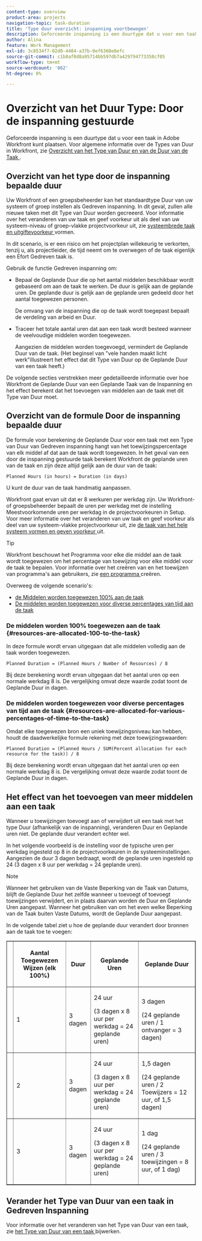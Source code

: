 ```yaml
---
content-type: overview
product-area: projects
navigation-topic: task-duration
title: 'Type duur overzicht: inspanning voortbewogen'
description: Geforceerde inspanning is een duurtype dat u voor een taak in Adobe Workfront kunt plaatsen. Voor algemene informatie over de Types van Duur in Workfront, zie Overzicht van het Type van Duur en van de Duur van de Taak.
author: Alina
feature: Work Management
exl-id: 3c8534f7-02d0-4404-a37b-0ef6360e8efc
source-git-commit: c1b8af0d8a95714bb597db7a429794773358cf05
workflow-type: tm+mt
source-wordcount: '862'
ht-degree: 0%

---
```


# Overzicht van het Duur Type: Door de inspanning gestuurde

Geforceerde inspanning is een duurtype dat u voor een taak in Adobe Workfront kunt plaatsen. Voor algemene informatie over de Types van Duur in Workfront, zie [ Overzicht van het Type van Duur en van de Duur van de Taak ](../../../manage-work/tasks/taskdurtn/task-duration-and-duration-type.md).

## Overzicht van het type door de inspanning bepaalde duur

Uw Workfront of een groepsbeheerder kan het standaardtype Duur van uw systeem of groep instellen als Gedreven inspanning. In dit geval, zullen alle nieuwe taken met dit Type van Duur worden gecreeerd. Voor informatie over het veranderen van uw taak en geef voorkeur uit als deel van uw systeem-niveau of groep-vlakke projectvoorkeur uit, zie [ systeembrede taak en uitgiftevoorkeur ](../../../administration-and-setup/set-up-workfront/configure-system-defaults/set-task-issue-preferences.md) vormen.

In dit scenario, is er een risico om het projectplan willekeurig te verkorten, tenzij u, als projectleider, de tijd neemt om te overwegen of de taak eigenlijk een Efort Gedreven taak is.

Gebruik de functie Gedreven inspanning om:

* Bepaal de Geplande Duur die op het aantal middelen beschikbaar wordt gebaseerd om aan de taak te werken. De duur is gelijk aan de geplande uren. De geplande duur is gelijk aan de geplande uren gedeeld door het aantal toegewezen personen.

  De omvang van de inspanning die op de taak wordt toegepast bepaalt de verdeling van arbeid en Duur.

* Traceer het totale aantal uren dat aan een taak wordt besteed wanneer de veelvoudige middelen worden toegewezen.

  Aangezien de middelen worden toegevoegd, vermindert de Geplande Duur van de taak. (Het beginsel van &quot;vele handen maakt licht werk&quot;illustreert het effect dat dit Type van Duur op de Geplande Duur van een taak heeft.)

De volgende secties verstrekken meer gedetailleerde informatie over hoe Workfront de Geplande Duur van een Geplande Taak van de Inspanning en het effect berekent dat het toevoegen van middelen aan de taak met dit Type van Duur moet.

## Overzicht van de formule Door de inspanning bepaalde duur

De formule voor berekening de Geplande Duur voor een taak met een Type van Duur van Gedreven inspanning hangt van het toewijzingspercentage van elk middel af dat aan de taak wordt toegewezen. In het geval van een door de inspanning gestuurde taak berekent Workfront de geplande uren van de taak en zijn deze altijd gelijk aan de duur van de taak:

```
Planned Hours (in hours) = Duration (in days)
```

U kunt de duur van de taak handmatig aanpassen.

Workfront gaat ervan uit dat er 8 werkuren per werkdag zijn. Uw Workfront- of groepsbeheerder bepaalt de uren per werkdag met de instelling Meestvoorkomende uren per werkdag in de projectvoorkeuren in Setup. Voor meer informatie over het veranderen van uw taak en geef voorkeur als deel van uw systeem-vlakke projectvoorkeur uit, zie [ de taak van het hele systeem vormen en geven voorkeur ](../../../administration-and-setup/set-up-workfront/configure-system-defaults/set-task-issue-preferences.md) uit.

>[!TIP]
>
>Workfront beschouwt het Programma voor elke die middel aan de taak wordt toegewezen om het percentage van toewijzing voor elke middel voor de taak te bepalen. Voor informatie over het creëren van en het toewijzen van programma&#39;s aan gebruikers, zie [ een programma ](../../../administration-and-setup/set-up-workfront/configure-timesheets-schedules/create-schedules.md) creëren.

Overweeg de volgende scenario&#39;s:

* [ de Middelen worden toegewezen 100% aan de taak ](#resources-are-allocated-100-to-the-task)
* [De middelen worden toegewezen voor diverse percentages van tijd aan de taak](#resources-are-allocated-for-various-percentages-of-time-to-the-task)

### De middelen worden 100% toegewezen aan de taak {#resources-are-allocated-100-to-the-task}

In deze formule wordt ervan uitgegaan dat alle middelen volledig aan de taak worden toegewezen.

```
Planned Duration = (Planned Hours / Number of Resources) / 8
```

Bij deze berekening wordt ervan uitgegaan dat het aantal uren op een normale werkdag 8 is. De vergelijking omvat deze waarde zodat toont de Geplande Duur in dagen.

### De middelen worden toegewezen voor diverse percentages van tijd aan de taak {#resources-are-allocated-for-various-percentages-of-time-to-the-task}

Omdat elke toegewezen bron een uniek toewijzingsniveau kan hebben, houdt de daadwerkelijke formule rekening met deze toewijzingswaarden:

```
Planned Duration = (Planned Hours / SUM(Percent allocation for each resource for the task)) / 8
```

Bij deze berekening wordt ervan uitgegaan dat het aantal uren op een normale werkdag 8 is. De vergelijking omvat deze waarde zodat toont de Geplande Duur in dagen.

## Het effect van het toevoegen van meer middelen aan een taak

Wanneer u toewijzingen toevoegt aan of verwijdert uit een taak met het type Duur (afhankelijk van de inspanning), veranderen Duur en Geplande uren niet. De geplande duur verandert echter wel.

In het volgende voorbeeld is de instelling voor de typische uren per werkdag ingesteld op 8 in de projectvoorkeuren in de systeeminstellingen. Aangezien de duur 3 dagen bedraagt, wordt de geplande uren ingesteld op 24 (3 dagen x 8 uur per werkdag = 24 geplande uren).

>[!NOTE]
>
>Wanneer het gebruiken van de Vaste Beperking van de Taak van Datums, blijft de Geplande Duur het zelfde wanneer u toevoegt of toevoegt toewijzingen verwijdert, en in plaats daarvan worden de Duur en Geplande Uren aangepast. Wanneer het gebruiken van om het even welke Beperking van de Taak buiten Vaste Datums, wordt de Geplande Duur aangepast.

In de volgende tabel ziet u hoe de geplande duur verandert door bronnen aan de taak toe te voegen:

<table border="1" cellspacing="15" cellpadding="1"> 
 <col> 
 <col> 
 <col> 
 <col> 
 <col> 
 <thead> 
  <tr> 
   <th> </th> 
   <th> <p><strong> Aantal Toegewezen Wijzen (elk 100%) </strong> </p> </th> 
   <th> <p><strong> Duur </strong> </p> </th> 
   <th> <p><strong> Geplande Uren </strong> </p> </th> 
   <th><strong> Geplande Duur </strong> </th> 
  </tr> 
 </thead> 
 <tbody> 
  <tr> 
   <td> </td> 
   <td> <p>1</p> </td> 
   <td> <p>3 dagen</p> </td> 
   <td> <p>24 uur</p> <p>(3 dagen x 8 uur per werkdag = 24 geplande uren)</p> </td> 
   <td> <p>3 dagen</p> <p>(24 geplande uren / 1 ontvanger = 3 dagen)</p> </td> 
  </tr> 
  <tr> 
   <td> </td> 
   <td> <p>2</p> </td> 
   <td> <p>3 dagen</p> </td> 
   <td> <p>24 uur</p> <p>(3 dagen x 8 uur per werkdag = 24 geplande uren)</p> </td> 
   <td> <p>1,5 dagen</p> <p>(24 geplande uren / 2 Toewijzers = 12 uur, of 1,5 dagen)</p> </td> 
  </tr> 
  <tr> 
   <td> </td> 
   <td> <p>3</p> </td> 
   <td> <p>3 dagen</p> </td> 
   <td> <p>24 uur</p> <p>(3 dagen x 8 uur per werkdag = 24 geplande uren)</p> </td> 
   <td> <p>1 dag</p> <p>(24 geplande uren / 3 toewijzingen = 8 uur, of 1 dag)</p> </td> 
  </tr> 
 </tbody> 
</table>

## Verander het Type van Duur van een taak in Gedreven Inspanning

Voor informatie over het veranderen van het Type van Duur van een taak, zie [ het Type van Duur van een taak ](../../../manage-work/tasks/taskdurtn/update-duration-type-of-task.md) bijwerken.

<!--
<p data-mc-conditions="QuicksilverOrClassic.Draft mode">(NOTE: replaced with new article linked above)</p>
-->

<!--
<ol data-mc-conditions="QuicksilverOrClassic.Draft mode">
<li value="1">Go to a task for which you want to change the Duration Type.</li>
<li value="2"> <p data-mc-conditions="QuicksilverOrClassic.Quicksilver">Click <strong>Task Details</strong> in the left panel, then in the Overview area click <strong>Duration Type</strong>. </p> </li>
<li value="3"> <p>Select <strong>Effort Driven</strong> from the drop-down menu.</p> </li>
<li value="4">Click <strong>Save</strong><strong>Changes</strong>.</li>
</ol>
-->
